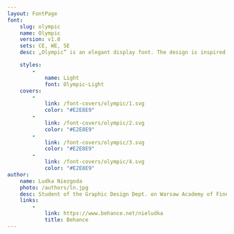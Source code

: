 ```yaml
---
layout: FontPage
font:
    slug: olympic
    name: Olympic
    version: v1.0
    sets: CE, WE, SE
    desc: „Olympic” is an elegant display font. The design is inspired by Warsaw’s signage and typography from the 70’s. This font is modern and universal, but with a dash nostalgia for the Warsaw’s style of the past.

    styles:
        -
            name: Light
            font: Olympic-Light
    covers:
        -
            link: /font-covers/olympic/1.svg
            color: "#E2E8E9"
        -
            link: /font-covers/olympic/2.svg
            color: "#E2E8E9"
        -
            link: /font-covers/olympic/3.svg
            color: "#E2E8E9"
        -
            link: /font-covers/olympic/4.svg
            color: "#E2E8E9"
author:
    name: Ludka Niezgoda
    photo: /authors/ln.jpg
    desc: Student of the Graphic Design Dept. on Warsaw Academy of Fine Arts.  Scholar of the National Children’s Fund. She is a lettering and type designer.
    links:
        -
            link: https://www.behance.net/nieludka
            title: Behance
---
```

